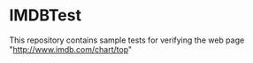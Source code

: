 # IMDBTest
This repository contains sample tests for verifying the web page "http://www.imdb.com/chart/top"
